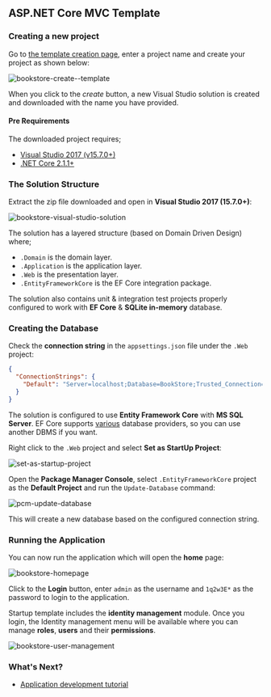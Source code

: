## ASP.NET Core MVC Template

### Creating a new project

Go to [the template creation page](https://abp.io/Templates), enter a project name and create your project as shown below:

![bookstore-create--template](images/bookstore-create-template.png)

When you click to the *create* button, a new Visual Studio solution is created and downloaded with the name you have provided.

#### Pre Requirements

The downloaded project requires;

* [Visual Studio 2017 (v15.7.0+)](https://visualstudio.microsoft.com/tr/downloads/)
* [.NET Core 2.1.1+](https://www.microsoft.com/net/download/dotnet-core/)

### The Solution Structure

Extract the zip file downloaded and open in **Visual Studio 2017 (15.7.0+)**:

![bookstore-visual-studio-solution](images/bookstore-visual-studio-solution.png)

The solution has a layered structure (based on Domain Driven Design) where;

* ``.Domain`` is the domain layer.
* ``.Application`` is the application layer.
* ``.Web`` is the presentation layer.
* ``.EntityFrameworkCore`` is the EF Core integration package.

The solution also contains unit & integration test projects properly configured to work with **EF Core** & **SQLite in-memory** database.

### Creating the Database

Check the **connection string** in the `appsettings.json` file under the `.Web` project:

````json
{
  "ConnectionStrings": {
    "Default": "Server=localhost;Database=BookStore;Trusted_Connection=True"
  }
}
````

The solution is configured to use **Entity Framework Core** with **MS SQL Server**. EF Core supports [various](https://docs.microsoft.com/en-us/ef/core/providers/) database providers, so you can use another DBMS if you want.

Right click to the `.Web` project and select **Set as StartUp Project**:

![set-as-startup-project](images/set-as-startup-project.png)

Open the **Package Manager Console**, select `.EntityFrameworkCore` project as the **Default Project** and run the `Update-Database` command:

![pcm-update-database](images/pcm-update-database.png)

This will create a new database based on the configured connection string.

### Running the Application

You can now run the application which will open the **home** page:

![bookstore-homepage](images/bookstore-homepage.png)

Click to the **Login** button, enter `admin` as the username and `1q2w3E*` as the password to login to the application.

Startup template includes the **identity management** module. Once you login, the Identity management menu will be available where you can manage **roles**, **users** and their **permissions**.

![bookstore-user-management](images/bookstore-user-management.png)

### What's Next?

* [Application development tutorial](Tutorials/AspNetCore-Mvc/Part-I.md)